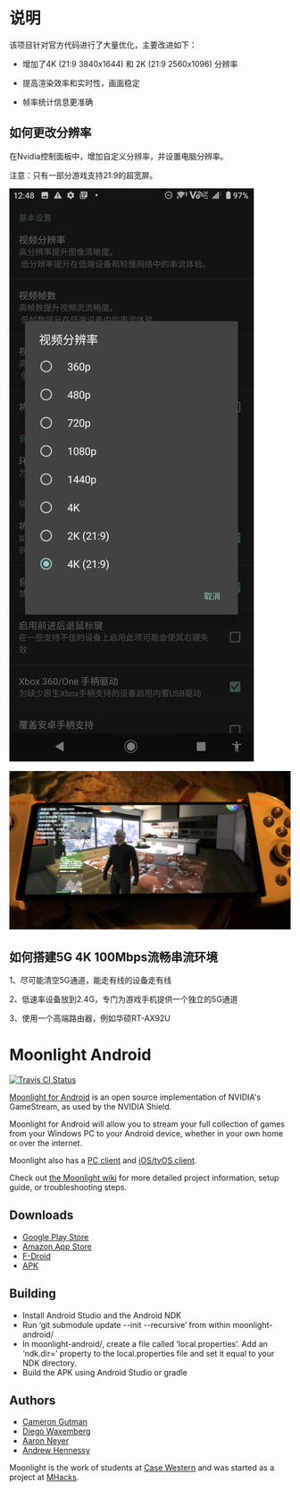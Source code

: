 # 说明

该项目针对官方代码进行了大量优化，主要改进如下：

* 增加了4K (21:9 3840x1644) 和 2K (21:9 2560x1096) 分辨率

* 提高渲染效率和实时性，画面稳定
* 帧率统计信息更准确

## 如何更改分辨率

在Nvidia控制面板中，增加自定义分辨率，并设置电脑分辨率。

注意：只有一部分游戏支持21:9的超宽屏。

![Screenshot_20200727-095255](/screenshot/Screenshot_20200727-095255.png)

![16556A5CDE990FAE78F443B1EB9941F7](/screenshot/16556A5CDE990FAE78F443B1EB9941F7.jpg)



## 如何搭建5G 4K 100Mbps流畅串流环境

1、尽可能清空5G通道，能走有线的设备走有线

2、低速率设备放到2.4G，专门为游戏手机提供一个独立的5G通道

3、使用一个高端路由器，例如华硕RT-AX92U



# Moonlight Android

[![Travis CI Status](https://travis-ci.org/moonlight-stream/moonlight-android.svg?branch=master)](https://travis-ci.org/moonlight-stream/moonlight-android)

[Moonlight for Android](https://moonlight-stream.org) is an open source implementation of NVIDIA's GameStream, as used by the NVIDIA Shield.

Moonlight for Android will allow you to stream your full collection of games from your Windows PC to your Android device,
whether in your own home or over the internet.

Moonlight also has a [PC client](https://github.com/moonlight-stream/moonlight-qt) and [iOS/tvOS client](https://github.com/moonlight-stream/moonlight-ios).

Check out [the Moonlight wiki](https://github.com/moonlight-stream/moonlight-docs/wiki) for more detailed project information, setup guide, or troubleshooting steps.

## Downloads
* [Google Play Store](https://play.google.com/store/apps/details?id=com.limelight)
* [Amazon App Store](https://www.amazon.com/gp/product/B00JK4MFN2)
* [F-Droid](https://f-droid.org/packages/com.limelight)
* [APK](https://github.com/moonlight-stream/moonlight-android/releases)

## Building
* Install Android Studio and the Android NDK
* Run ‘git submodule update --init --recursive’ from within moonlight-android/
* In moonlight-android/, create a file called ‘local.properties’. Add an ‘ndk.dir=’ property to the local.properties file and set it equal to your NDK directory.
* Build the APK using Android Studio or gradle

## Authors

* [Cameron Gutman](https://github.com/cgutman)  
* [Diego Waxemberg](https://github.com/dwaxemberg)  
* [Aaron Neyer](https://github.com/Aaronneyer)  
* [Andrew Hennessy](https://github.com/yetanothername)

Moonlight is the work of students at [Case Western](http://case.edu) and was
started as a project at [MHacks](http://mhacks.org).
